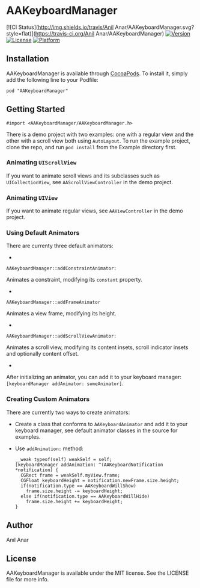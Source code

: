 # AAKeyboardManager

[![CI Status](http://img.shields.io/travis/Anil Anar/AAKeyboardManager.svg?style=flat)](https://travis-ci.org/Anil Anar/AAKeyboardManager)
[![Version](https://img.shields.io/cocoapods/v/AAKeyboardManager.svg?style=flat)](http://cocoadocs.org/docsets/AAKeyboardManager)
[![License](https://img.shields.io/cocoapods/l/AAKeyboardManager.svg?style=flat)](http://cocoadocs.org/docsets/AAKeyboardManager)
[![Platform](https://img.shields.io/cocoapods/p/AAKeyboardManager.svg?style=flat)](http://cocoadocs.org/docsets/AAKeyboardManager)

## Installation

AAKeyboardManager is available through [CocoaPods](http://cocoapods.org). To install
it, simply add the following line to your Podfile:

    pod "AAKeyboardManager"
    
## Getting Started
	
`#import <AAKeyboardManager/AAKeyboardManager.h>`

There is a demo project with two examples: one with a regular view and the other with a scroll view both using `AutoLayout`. To run the example project, clone the repo, and run `pod install` from the Example directory first.

### Animating `UIScrollView`
If you want to animate scroll views and its subclasses such as `UICollectionView`, see `AAScrollViewController` in the demo project.

### Animating `UIView`
If you want to animate regular views, see `AAViewController` in the demo project.

### Using Default Animators

There are currenty three default animators:

-
`AAKeyboardManager::addConstraintAnimator:`

Animates a constraint, modifying its `constant` property. 

-

`AAKeyboardManager::addFrameAnimator`

Animates a view frame, modifying its height.

-

`AAKeyboardManager::addScrollViewAnimator:` 

Animates a scroll view, modifying its content insets, scroll indicator insets and optionally content offset.

-

After initializing an animator, you can add it to your keyboard manager: `[keyboardManager addAnimator: someAnimator]`.

### Creating Custom Animators

There are currently two ways to create animators:

- Create a class that conforms to `AAKeyboardAnimator` and add it to your keyboard manager, see default animator classes in the source for examples. 

- Use `addAnimation:` method:

	```
	__weak typeof(self) weakSelf = self;
	[keyboardManager addAnimation: ^(AAKeyboardNotification *notification) {
	  CGRect frame = weakSelf.myView.frame;
	  CGFloat keyboardHeight = notification.newFrame.size.height;
	  if(notification.type == AAKeyboardWillShow)
	    frame.size.height -= keyboardHeight;
	  else if(notification.type == AAKeyboardWillHide)
	    frame.size.height += keyboardHeight;
	}
	```

## Author

Anıl Anar

## License

AAKeyboardManager is available under the MIT license. See the LICENSE file for more info.

